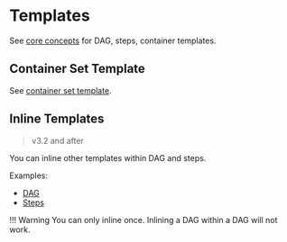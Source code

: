 # Templates

See [core concepts](core-concepts.md) for DAG, steps, container templates. 

## Container Set Template

See [container set template](container-set-template.md).

## Inline Templates

> v3.2 and after

You can inline other templates within DAG and steps.

Examples:

* [DAG](https://raw.githubusercontent.com/argoproj/argo-workflows/master/examples/dag-inline-workflow.yaml)
* [Steps](https://raw.githubusercontent.com/argoproj/argo-workflows/master/examples/steps-inline-workflow.yaml)

!!! Warning
    You can only inline once. Inlining a DAG within a DAG will not work.
